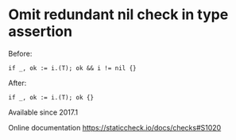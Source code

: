 # Omit redundant nil check in type assertion

Before:

    if _, ok := i.(T); ok && i != nil {}

After:

    if _, ok := i.(T); ok {}

Available since
    2017.1

Online documentation
    https://staticcheck.io/docs/checks#S1020
